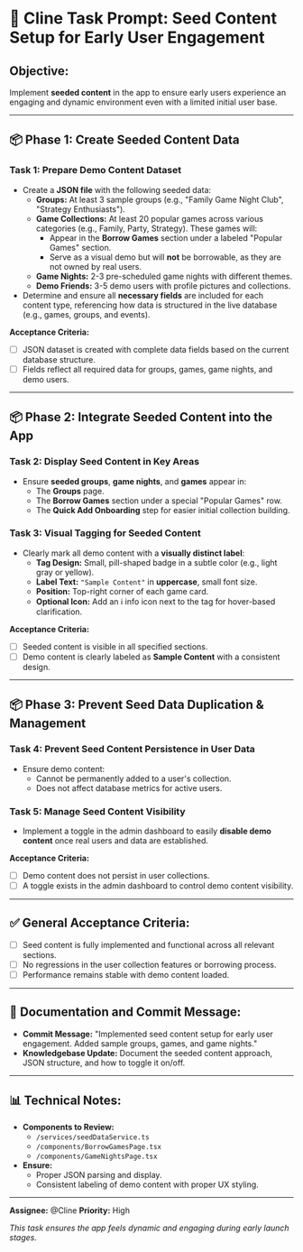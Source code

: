 # 🚀 Cline Task Prompt: Seed Content Setup for Early User Engagement

## **Objective:**
Implement **seeded content** in the app to ensure early users experience an engaging and dynamic environment even with a limited initial user base.

---

## 📦 **Phase 1: Create Seeded Content Data**

### **Task 1: Prepare Demo Content Dataset**
- Create a **JSON file** with the following seeded data:
  - **Groups:** At least 3 sample groups (e.g., "Family Game Night Club", "Strategy Enthusiasts").
  - **Game Collections:** At least 20 popular games across various categories (e.g., Family, Party, Strategy). These games will:
    - Appear in the **Borrow Games** section under a labeled "Popular Games" section.
    - Serve as a visual demo but will **not** be borrowable, as they are not owned by real users.
  - **Game Nights:** 2-3 pre-scheduled game nights with different themes.
  - **Demo Friends:** 3-5 demo users with profile pictures and collections.
- Determine and ensure all **necessary fields** are included for each content type, referencing how data is structured in the live database (e.g., games, groups, and events).

**Acceptance Criteria:**
- [ ] JSON dataset is created with complete data fields based on the current database structure.
- [ ] Fields reflect all required data for groups, games, game nights, and demo users.

---

## 📦 **Phase 2: Integrate Seeded Content into the App**

### **Task 2: Display Seed Content in Key Areas**
- Ensure **seeded groups**, **game nights**, and **games** appear in:
  - The **Groups** page.
  - The **Borrow Games** section under a special "Popular Games" row.
  - The **Quick Add Onboarding** step for easier initial collection building.

### **Task 3: Visual Tagging for Seeded Content**
- Clearly mark all demo content with a **visually distinct label**:
  - **Tag Design:** Small, pill-shaped badge in a subtle color (e.g., light gray or yellow).
  - **Label Text:** `"Sample Content"` in **uppercase**, small font size.
  - **Position:** Top-right corner of each game card.
  - **Optional Icon:** Add an ℹ️ info icon next to the tag for hover-based clarification.

**Acceptance Criteria:**
- [ ] Seeded content is visible in all specified sections.
- [ ] Demo content is clearly labeled as **Sample Content** with a consistent design.

---

## 📦 **Phase 3: Prevent Seed Data Duplication & Management**

### **Task 4: Prevent Seed Content Persistence in User Data**
- Ensure demo content:
  - Cannot be permanently added to a user's collection.
  - Does not affect database metrics for active users.

### **Task 5: Manage Seed Content Visibility**
- Implement a toggle in the admin dashboard to easily **disable demo content** once real users and data are established.

**Acceptance Criteria:**
- [ ] Demo content does not persist in user collections.
- [ ] A toggle exists in the admin dashboard to control demo content visibility.

---

## ✅ **General Acceptance Criteria:**
- [ ] Seed content is fully implemented and functional across all relevant sections.
- [ ] No regressions in the user collection features or borrowing process.
- [ ] Performance remains stable with demo content loaded.

---

## 📖 **Documentation and Commit Message:**
- **Commit Message:** "Implemented seed content setup for early user engagement. Added sample groups, games, and game nights."
- **Knowledgebase Update:** Document the seeded content approach, JSON structure, and how to toggle it on/off.

---

## 📊 **Technical Notes:**
- **Components to Review:**
  - `/services/seedDataService.ts`
  - `/components/BorrowGamesPage.tsx`
  - `/components/GameNightsPage.tsx`
- **Ensure:**
  - Proper JSON parsing and display.
  - Consistent labeling of demo content with proper UX styling.

---

**Assignee:** @Cline
**Priority:** High

*This task ensures the app feels dynamic and engaging during early launch stages.*

